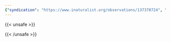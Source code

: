 ```yaml
---
{"syndication": "https://www.inaturalist.org/observations/137378724", "date": "2022-10-02T16:41:21-04:00", "taxon": {"name": "Alnus glutinosa", "common_name": "common alder"}, "quality_grade": "needs_id", "identifications_most_agree": false, "species_guess": "European alder", "identifications_most_disagree": false, "captive": false, "project_ids": [4034], "community_taxon_id": null, "geojson": {"type": "Point", "coordinates": [-75.2414902778, 43.1204555556]}, "owners_identification_from_vision": true, "identifications_count": 0, "obscured": false, "num_identification_agreements": 0, "num_identification_disagreements": 0, "place_guess": "Marcy, NY 13403, USA", "photos": [{"id": 234621803, "license_code": "cc-by-nc", "original_dimensions": {"width": 1536, "height": 2048}, "url": "https://inaturalist-open-data.s3.amazonaws.com/photos/234621803/square.jpeg", "attribution": "(c) Brandon Rozek, some rights reserved (CC BY-NC)", "flags": [], "moderator_actions": [], "hidden": false}]}
---
```

{{< unsafe >}}

{{< /unsafe >}}
